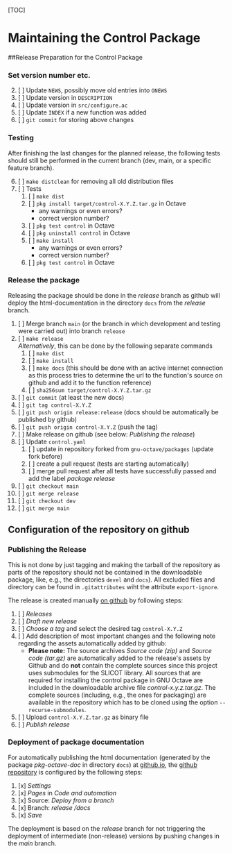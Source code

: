 [TOC]

# Maintaining the Control Package

##Release Preparation for the Control Package

### Set version number etc.

2. [ ] Update `NEWS`, possibly move old entries into `ONEWS`
3. [ ] Update version in `DESCRIPTION`
4. [ ] Update version in `src/configure.ac`
5. [ ] Update `INDEX` if a new function was added
5. [ ] `git commit` for storing above changes

### Testing

After finishing the last changes for the planned release, the following tests should still be performed in the current branch (dev, main, or a specific feature branch). 

6. [ ] `make distclean` for removing all old distribution files
4. [ ] Tests
    1. [ ] `make dist`
    2. [ ] `pkg install target/control-X.Y.Z.tar.gz` in Octave
        - any warnings or even errors?
        - correct version number?
    3. [ ] `pkg test control` in Octave
    4. [ ] `pkg uninstall control` in Octave
    5. [ ] `make install`
        - any warnings or even errors?
        - correct version number?
    6. [ ] `pkg test control` in Octave

### Release the package

Releasing the package should be done in the *release* branch as github will deploy the html-documentation in the directory `docs` from the *release* branch.

1. [ ] Merge branch `main` (or the branch in which development and testing were carried out) into branch `release`
5. [ ] `make release`<br>
   *Alternatively*, this can be done by the following separate commands
    1. [ ] `make dist`
    1. [ ] `make install`
    2. [ ] `make docs` (this should be done with an active internet connection as this process tries to determine the url to the function's source on github and add it to the function reference)
    4. [ ] `sha256sum target/control-X.Y.Z.tar.gz`
3. [ ] `git commit` (at least the new docs)
4. [ ] `git tag control-X.Y.Z`
5. [ ] `git push origin release:release` (docs should be automatically be published by github)
6. [ ] `git push origin control-X.Y.Z` (push the tag) 
5. [ ] Make release on github (see below: *Publishing the release*)
6. [ ] Update `control.yaml`
    1. [ ] update in repository forked from `gnu-octave/packages` (update fork before)
    2. [ ] create a pull request (tests are starting automatically)
    3. [ ] merge pull request after all tests have successfully passed and add the label *package release*
9. [ ] `git checkout main`
10. [ ] `git merge release`
11. [ ] `git checkout dev`
12. [ ] `git merge main`


## Configuration of the repository on github

### Publishing the Release

This is not done by just tagging and making the tarball of the repository as parts of the repository should not be contained in the downloadable package, like, e.g., the directories `devel` and `docs`). All excluded files and directory can be found in `.gitattributes` wiht the attribute `export-ignore`.

The release is created manually [on github](https://github.com/gnu-octave/pkg-control) by following steps:

1. [ ] *Releases*
2. [ ] *Draft new release*
3. [ ] *Choose a tag* and select the desired tag `control-X.Y.Z`
4. [ ] Add description of most important changes and the following note regarding the assets automatically added by github:
    - **Please note:** The source archives  _Source code (zip)_ and _Source code (tar.gz)_ are automatically added to the release's assets by Github and do **not** contain the complete sources since this project uses submodules for the SLICOT library. All sources that are required for installing the control package in GNU Octave are included in the downloadable archive file _control-x.y.z.tar.gz_. The complete sources (including, e.g., the ones for packaging) are available in the repository which has to be cloned using the option `--recurse-submodules`. 
3. [ ] Upload `control-X.Y.Z.tar.gz` as binary file
4. [ ] *Publish release*

### Deployment of package documentation

For automatically publishing the html documentation (generated by the package *pkg-octave-doc* in directory `docs`) at [github.io](https://gnu-octave.github.io/pkg-control/), the [github repository](https://github.com/gnu-octave/pkg-control) is configured by the following steps:

1. [x] *Settings*
2. [x] *Pages* in *Code and automation*
3. [x] Source: *Deploy from a branch*
4. [x] Branch: *release* */docs*
5. [x] *Save*

The deployment is based on the *release* branch for not triggering the deployment of intermediate (non-release) versions by pushing changes in the *main* branch.

